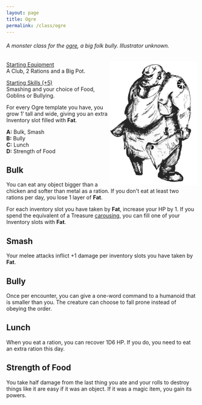 ```yaml
---
layout: page
title: Ogre
permalink: /class/ogre
---
```



###### A monster class for the [ogre](https://saltygoo.github.io/monsters/ogre), a big folk bully. Illustrator unknown.

<img align="right" width=230px  src="/images/ogre.png">

<ins>Starting Equipment</ins><br>
A Club, 2 Rations and a Big Pot.

<ins>Starting Skills (+5)</ins><br>
Smashing and your choice of Food, Goblins or Bullying.

For every Ogre template you have, you grow 1’ tall and wide, giving you an extra Inventory slot filled with **Fat**.

**A:** Bulk, Smash<br>
**B:** Bully<br>
**C:** Lunch<br>
**D:** Strength of Food<br>

## Bulk
You can eat any object bigger than a chicken and softer than metal as a ration. If you don't eat at least two rations per day, you lose 1 layer of **Fat**.

For each inventory slot you have taken by **Fat**, increase your HP by 1. If you spend the equivalent of a Treasure [carousing](/2020/11/09/base-rules/), you can fill one of your Inventory slots with **Fat**.

## Smash
Your melee attacks inflict +1 damage per inventory slots you have taken by **Fat**.

## Bully
Once per encounter, you can give a one-word command to a humanoid that is smaller than you. The creature can choose to fall prone instead of obeying the order.

## Lunch
When you eat a ration, you can recover 1D6 HP. If you do, you need to eat an extra ration this day.

## Strength of Food
You take half damage from the last thing you ate and your rolls to destroy things like it are easy if it was an object. If it was a magic item, you gain its powers.
